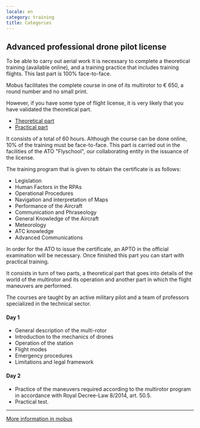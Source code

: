 ```yaml
---
locale: en
category: training
title: Categories
---
```


## Advanced professional drone pilot license

To be able to carry out aerial work it is necessary to complete
a theoretical training (available online), and a training
practice that includes training flights. This last
part is 100% face-to-face.

Mobus facilitates the complete course in one of its
multirotor to € 650, a round number and no small print.

However, if you have some type of flight license,
it is very likely that you have validated the theoretical part.

<div class="nk-tabs">
  <ul class="nav nav-tabs nav-tabs-fill" role="tablist">
    <li class="nav-item">
      <a class="nav-link active" href="#tabs-1-1" role="tab" data-toggle="tab">Theoretical part</a>
    </li>
    <li class="nav-item">
      <a class="nav-link" href="#tabs-1-2" role="tab" data-toggle="tab">Practical part</a>
    </li>
  </ul>
<div class="tab-content">
  <div role="tabpanel" class="tab-pane fade show active" id="tabs-1-1">
    <div class="nk-gap"></div>
<p>
It consists of a total of 60 hours. Although the course can be done online, 10% of the training must be face-to-face. This part is carried out in the facilities of the ATO "Flyschool", our collaborating entity in the issuance of the license.
</p>

<p>
The training program that is given to obtain the certificate is as follows:
</p>

<ul class="text-white">
<li>
Legislation
</li>
<li>
Human Factors in the RPAs
</li>
<li>
Operational Procedures
</li>
<li>
Navigation and interpretation of Maps
</li>
<li>
Performance of the Aircraft
</li>
<li>
Communication and Phraseology
</li>
<li>
General Knowledge of the Aircraft
</li>
<li>
Meteorology
</li>
<li>
ATC knowledge
</li>
<li>
Advanced Communications
</li>
</ul>

<p>
In order for the ATO to issue the certificate, an APTO in the official examination will be necessary. Once finished this part you can start with practical training.
</p>
  </div>
  <div role="tabpanel" class="tab-pane fade" id="tabs-1-2">
    <div class="nk-gap"></div>
<p>
It consists in turn of two parts, a theoretical part that goes into details of the world of the multirotor and its operation and another part in which the flight maneuvers are performed.

The courses are taught by an active military pilot and a team of professors specialized in the technical sector.
</p>

<h4 id="por-qué-drones">Day 1</h4>
<ul class="text-white">
<li>
General description of the multi-rotor
</li>
<li>
Introduction to the mechanics of drones
</li>
<li>
Operation of the station
</li>
<li>
Flight modes
</li>
<li>
Emergency procedures
</li>
<li>
Limitations and legal framework
</li>
</ul>

<h4 id="por-qué-drones">Day 2</h4>
<ul class="text-white">
<li>
Practice of the maneuvers required according to the multirotor program in accordance with Royal Decree-Law 8/2014, art. 50.5.
</li>
<li>
Practical test.
</li>
</ul>

  </div>
</div>
</div>

<hr/>

<span class="nk-post-title h5"><a target="_blank" href="http://www.mobus.es">More information in mobus</a></span>










